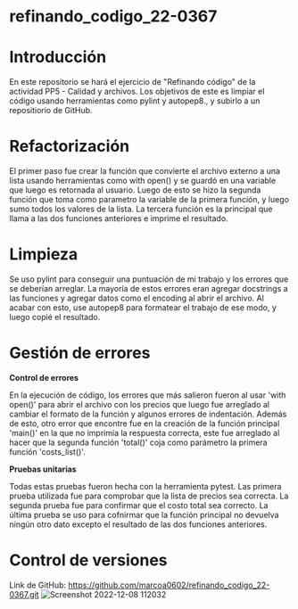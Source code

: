 # refinando_codigo_22-0367

# **Introducción**

En este repositorio se hará el ejercicio de "Refinando código" de la actividad PP5 - Calidad y archivos.
Los objetivos de este es limpiar el código usando herramientas como pylint y autopep8., y subirlo a un repositiorio de GitHub.

# **Refactorización**

El primer paso fue crear la función que convierte el archivo externo a una lista usando herramientas como with open() y se guardó en una variable que luego es retornada al usuario. Luego de esto se hizo la segunda función que toma como parametro la variable de la primera función, y luego sumo todos los valores de la lista. La tercera función es la principal que llama a las dos funciones anteriores e imprime el resultado.

# **Limpieza**
Se uso pylint para conseguir una puntuación de mi trabajo y los errores que se deberían arreglar. La mayoría de estos errores eran agregar docstrings a las funciones y agregar datos como el encoding al abrir el archivo. Al acabar con esto, use autopep8 para formatear el trabajo de ese modo, y luego copié el resultado.

# **Gestión de errores**
**Control de errores**

En la ejecución de código, los errores que más salieron fueron al usar 'with open()' para abrir el archivo con los precios que luego fue arreglado al cambiar el formato de la función y algunos errores de indentación. Además de esto, otro error que encontre fue en la creación de la función principal 'main()' en la que no imprimía la respuesta correcta, este fue arreglado al hacer que la segunda función 'total()' coja como parámetro la primera función 'costs_list()'.

**Pruebas unitarias**

Todas estas pruebas fueron hecha con la herramienta pytest. Las primera prueba utilizada fue para comprobar que la lista de precios sea correcta. La segunda prueba fue para confirmar que el costo total sea correcto. La última prueba se uso para cofnirmar que la función principal no devuelva ningún otro dato excepto el resultado de las dos funciones anteriores.

# **Control de versiones**
Link de GitHub: https://github.com/marcoa0602/refinando_codigo_22-0367.git
![Screenshot 2022-12-08 112032](https://user-images.githubusercontent.com/114118904/206487681-d3b6c5f6-f022-4d74-b56b-efd9714eb6cc.png)
